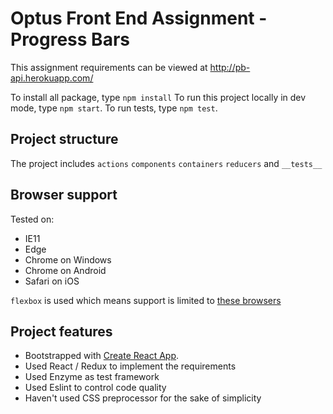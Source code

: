 # Optus Front End Assignment - Progress Bars

This assignment requirements can be viewed at http://pb-api.herokuapp.com/

To install all package, type `npm install`
To run this project locally in dev mode, type `npm start`.
To run tests, type `npm test`.

## Project structure
The project includes `actions` `components` `containers` `reducers` and `__tests__`

## Browser support
Tested on:
- IE11
- Edge
- Chrome on Windows
- Chrome on Android
- Safari on iOS

`flexbox` is used which means support is limited to [these browsers](http://caniuse.com/#feat=flexbox)

## Project features
- Bootstrapped with [Create React App](https://github.com/facebookincubator/create-react-app).
- Used React / Redux to implement the requirements
- Used Enzyme as test framework
- Used Eslint to control code quality
- Haven't used CSS preprocessor for the sake of simplicity
